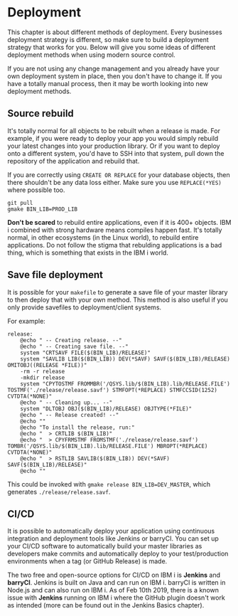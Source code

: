 # Deployment

This chapter is about different methods of deployment. Every businesses deployment strategy is different, so make sure to build a deployment strategy that works for you. Below will give you some ideas of different deployment methods when using modern source control.

If you are not using any change management and you already have your own deployment system in place, then you don't have to change it. If you have a totally manual process, then it may be worth looking into new deployment methods.

## Source rebuild

It's totally normal for all objects to be rebuilt when a release is made. For example, if you were ready to deploy your app you would simply rebuild your latest changes into your production library. Or if you want to deploy onto a different system, you'd have to SSH into that system, pull down the repository of the application and rebuild that.

If you are correctly using `CREATE OR REPLACE` for your database objects, then there shouldn't be any data loss either. Make sure you use `REPLACE(*YES)` where possible too.

```
git pull
gmake BIN_LIB=PROD_LIB
```

**Don't be scared** to rebuild entire applications, even if it is 400+ objects. IBM i combined with strong hardware means compiles happen fast. It's totally normal, in other ecosystems (in the Linux world), to rebuild entire applications. Do not follow the stigma that rebulding applications is a bad thing, which is something that exists in the IBM i world.

## Save file deployment

It is possible for your `makefile` to generate a save file of your master library to then deploy that with your own method. This method is also useful if you only provide savefiles to deployment/client systems.

For example:

```
release:
	@echo " -- Creating release. --"
	@echo " -- Creating save file. --"
	system "CRTSAVF FILE($(BIN_LIB)/RELEASE)"
	system "SAVLIB LIB($(BIN_LIB)) DEV(*SAVF) SAVF($(BIN_LIB)/RELEASE) OMITOBJ((RELEASE *FILE))"
	-rm -r release
	-mkdir release
	system "CPYTOSTMF FROMMBR('/QSYS.lib/$(BIN_LIB).lib/RELEASE.FILE') TOSTMF('./release/release.savf') STMFOPT(*REPLACE) STMFCCSID(1252) CVTDTA(*NONE)"
	@echo " -- Cleaning up... --"
	system "DLTOBJ OBJ($(BIN_LIB)/RELEASE) OBJTYPE(*FILE)"
	@echo " -- Release created! --"
	@echo ""
	@echo "To install the release, run:"
	@echo "  > CRTLIB $(BIN_LIB)"
	@echo "  > CPYFRMSTMF FROMSTMF('./release/release.savf') TOMBR('/QSYS.lib/$(BIN_LIB).lib/RELEASE.FILE') MBROPT(*REPLACE) CVTDTA(*NONE)"
	@echo "  > RSTLIB SAVLIB($(BIN_LIB)) DEV(*SAVF) SAVF($(BIN_LIB)/RELEASE)"
	@echo ""
```

This could be invoked with `gmake release BIN_LIB=DEV_MASTER`, which generates `./release/release.savf`.

## CI/CD

It is possible to automatically deploy your application using continuous integration and deployment tools like Jenkins or barryCI. You can set up your CI/CD software to automatically build your master libraries as developers make commits and automatically deploy to your test/production environments when a tag (or GitHub Release) is made.

The two free and open-source options for CI/CD on IBM i is **Jenkins** and **barryCI**. Jenkins is built on Java and can run on IBM i. barryCI is written in Node.js and can also run on IBM i. As of Feb 10th 2019, there is a known issue with **Jenkins** running on IBM i where the GitHub plugin doesn't work as intended (more can be found out in the Jenkins Basics chapter).
